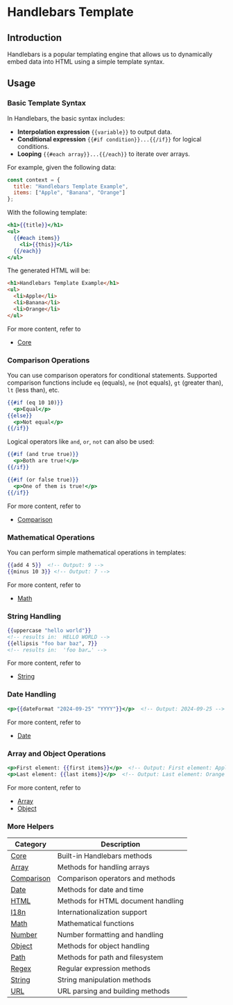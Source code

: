 # Handlebars Template

## Introduction

Handlebars is a popular templating engine that allows us to dynamically embed data into HTML using a simple template syntax.

## Usage

### Basic Template Syntax

In Handlebars, the basic syntax includes:

- **Interpolation expression** `{{variable}}` to output data.
- **Conditional expression** `{{#if condition}}...{{/if}}` for logical conditions.
- **Looping** `{{#each array}}...{{/each}}` to iterate over arrays.

For example, given the following data:

```javascript
const context = {
  title: "Handlebars Template Example",
  items: ["Apple", "Banana", "Orange"]
};
```

With the following template:

```handlebars
<h1>{{title}}</h1>
<ul>
  {{#each items}}
    <li>{{this}}</li>
  {{/each}}
</ul>
```

The generated HTML will be:

```html
<h1>Handlebars Template Example</h1>
<ul>
  <li>Apple</li>
  <li>Banana</li>
  <li>Orange</li>
</ul>
```

For more content, refer to

- [Core](/api/handlebars-helpers/core)

### Comparison Operations

You can use comparison operators for conditional statements. Supported comparison functions include `eq` (equals), `ne` (not equals), `gt` (greater than), `lt` (less than), etc.

```handlebars
{{#if (eq 10 10)}}
  <p>Equal</p>
{{else}}
  <p>Not equal</p>
{{/if}}
```

Logical operators like `and`, `or`, `not` can also be used:

```handlebars
{{#if (and true true)}}
  <p>Both are true!</p>
{{/if}}
```

```handlebars
{{#if (or false true)}}
  <p>One of them is true!</p>
{{/if}}
```

For more content, refer to

- [Comparison](/api/handlebars-helpers/comparison)

### Mathematical Operations

You can perform simple mathematical operations in templates:

```handlebars
{{add 4 5}}  <!-- Output: 9 -->
{{minus 10 3}} <!-- Output: 7 -->
```

For more content, refer to

- [Math](/api/handlebars-helpers/math)

### String Handling

```handlebars
{{uppercase "hello world"}}
<!-- results in:  HELLO WORLD -->
{{ellipsis "foo bar baz", 7}}
<!-- results in:  'foo bar…' -->
```

For more content, refer to

- [String](/api/handlebars-helpers/string)

### Date Handling

```handlebars
<p>{{dateFormat "2024-09-25" "YYYY"}}</p>  <!-- Output: 2024-09-25 -->
```

For more content, refer to

- [Date](/api/handlebars-helpers/date)

### Array and Object Operations

```handlebars
<p>First element: {{first items}}</p>  <!-- Output: First element: Apple -->
<p>Last element: {{last items}}</p>  <!-- Output: Last element: Orange -->
```

For more content, refer to

- [Array](/api/handlebars-helpers/array)
- [Object](/api/handlebars-helpers/object)

### More Helpers


| Category                                         | Description                        |
| ------------------------------------------------ | ---------------------------------- |
| [Core](/api/handlebars-helpers/core)             | Built-in Handlebars methods        |
| [Array](/api/handlebars-helpers/array)           | Methods for handling arrays        |
| [Comparison](/api/handlebars-helpers/comparison) | Comparison operators and methods   |
| [Date](/api/handlebars-helpers/date)             | Methods for date and time          |
| [HTML](/api/handlebars-helpers/html)             | Methods for HTML document handling |
| [I18n](/api/handlebars-helpers/i18n)             | Internationalization support       |
| [Math](/api/handlebars-helpers/math)             | Mathematical functions             |
| [Number](/api/handlebars-helpers/number)         | Number formatting and handling     |
| [Object](/api/handlebars-helpers/object)         | Methods for object handling        |
| [Path](/api/handlebars-helpers/path)             | Methods for path and filesystem    |
| [Regex](/api/handlebars-helpers/regex)           | Regular expression methods         |
| [String](/api/handlebars-helpers/string)         | String manipulation methods        |
| [URL](/api/handlebars-helpers/url)               | URL parsing and building methods   |
